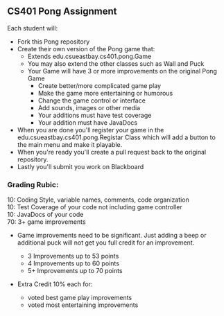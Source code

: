 ## CS401 Pong Assignment

Each student will:
* Fork this Pong repository
* Create their own version of the Pong game that:    
  * Extends edu.csueastbay.cs401.pong.Game  
  * You may also extend the other classes such as Wall and Puck  
  * Your Game will have 3 or more improvements on the original Pong Game    
    * Create better/more complicated game play    
    * Make the game more entertaining or humorous     
    * Change the game control or interface    
    * Add sounds, images or other media  
    * Your additions must have test coverage   
    * Your addition must have JavaDocs   
* When you are done you'll register your game in the edu.csueastbay.cs401.pong.Registar Class which will add a button to the main menu and make it playable.  
* When you're ready you'll create a pull request back to the original repository.  
* Lastly you'll submit you work on Blackboard
  
### Grading Rubic:
  10: Coding Style, variable names, comments, code organization  
  10: Test Coverage of your code not including game controller  
  10: JavaDocs of your code  
  70: 3+ game improvements     
  * Game improvements need to be significant. Just adding a beep or additional puck will not get you full credit for an improvement.    
    * 3 Improvements up to 53 points    
    * 4 Improvements up to 60 points     
    * 5+ Improvements up to 70 points        


  * Extra Credit 10% each for:      
    * voted best game play improvements       
    * voted most entertaining improvements 
